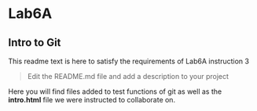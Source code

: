 # Lab6A
## Intro to Git
This readme text is here to satisfy the requirements of Lab6A instruction 3
> Edit the README.md file and add a description to your project

Here you will find files added to test functions of git as well as the **intro.html** file we were instructed to collaborate on.
